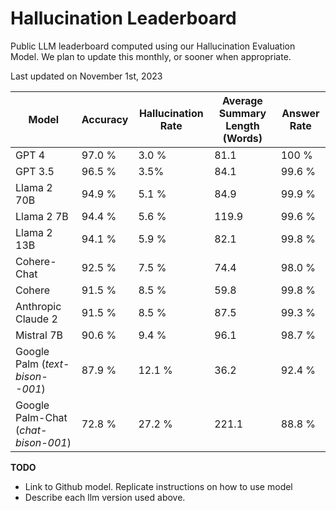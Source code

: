 # Hallucination Leaderboard

Public LLM leaderboard computed using our Hallucination Evaluation Model. We plan to update this monthly, or sooner when appropriate.

Last updated on November 1st, 2023

|Model|Accuracy|Hallucination Rate|Average Summary Length (Words)|Answer Rate|
|----|----|----|----|----|
|GPT 4|97.0 %|3.0 %|81.1|100 %|
|GPT 3.5|96.5 %|3.5%|84.1|99.6 %|
|Llama 2 70B|94.9 %|5.1 %|84.9|99.9 %|
|Llama 2 7B|94.4 %|5.6 %|119.9|99.6 %|
|Llama 2 13B|94.1 %|5.9 %|82.1|99.8 %|
|Cohere-Chat|92.5 %|7.5 %|74.4|98.0 %|
|Cohere|91.5 %|8.5 %|59.8|99.8 %|
|Anthropic Claude 2|91.5 %|8.5 %|87.5|99.3 %|
|Mistral 7B|90.6 %|9.4 %|96.1|98.7 %|
|Google Palm (*text-bison--001*)|87.9 %|12.1 %|36.2|92.4 %|
|Google Palm-Chat (*chat-bison-001*)|72.8 %|27.2 %|221.1|88.8 %|

**TODO**
* Link to Github model. Replicate instructions on how to use model
* Describe each llm version used above.

